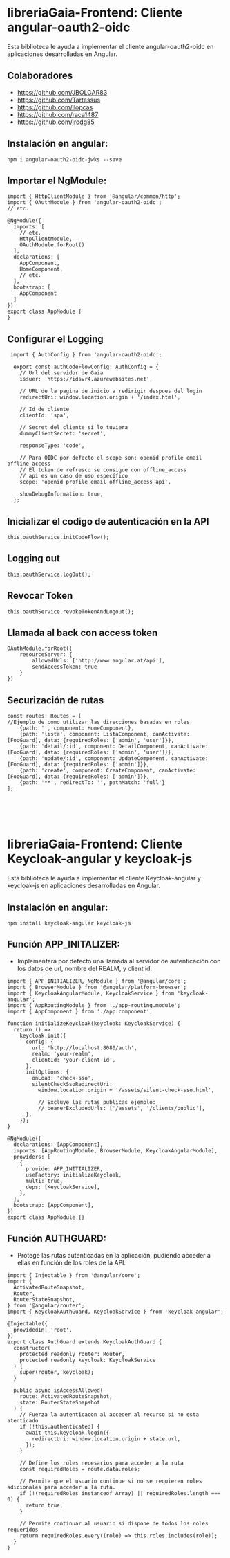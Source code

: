 # **libreriaGaia-Frontend:** Cliente angular-oauth2-oidc

Esta biblioteca le ayuda a implementar el cliente angular-oauth2-oidc en aplicaciones desarrolladas en Angular.

## Colaboradores

- https://github.com/JBOLGAR83
- https://github.com/Tartessus
- https://github.com/llopcas
- https://github.com/raca1487
- https://github.com/jrodg85

## Instalación en angular:

```
npm i angular-oauth2-oidc-jwks --save
```

## Importar el NgModule:

```
import { HttpClientModule } from '@angular/common/http';
import { OAuthModule } from 'angular-oauth2-oidc';
// etc.

@NgModule({
  imports: [
    // etc.
    HttpClientModule,
    OAuthModule.forRoot()
  ],
  declarations: [
    AppComponent,
    HomeComponent,
    // etc.
  ],
  bootstrap: [
    AppComponent
  ]
})
export class AppModule {
}

```
## Configurar el Logging

```
 import { AuthConfig } from 'angular-oauth2-oidc';

  export const authCodeFlowConfig: AuthConfig = {
    // Url del servidor de Gaia
    issuer: 'https://idsvr4.azurewebsites.net',

    // URL de la pagina de inicio a redirigir despues del login
    redirectUri: window.location.origin + '/index.html',

    // Id de cliente
    clientId: 'spa',

    // Secret del cliente si lo tuviera
    dummyClientSecret: 'secret',

    responseType: 'code',

    // Para OIDC por defecto el scope son: openid profile email offline_access
    // El token de refresco se consigue con offline_access
    // api es un caso de uso específico
    scope: 'openid profile email offline_access api',

    showDebugInformation: true,
  };
```

## Inicializar el codigo de autenticación en la API

```
this.oauthService.initCodeFlow();
```

## Logging out

```
this.oauthService.logOut();
```

## Revocar Token

```
this.oauthService.revokeTokenAndLogout();
```

## Llamada al back con access token

```
OAuthModule.forRoot({
    resourceServer: {
        allowedUrls: ['http://www.angular.at/api'],
        sendAccessToken: true
    }
})
```
## Securización de rutas

```
const routes: Routes = [
//Ejemplo de como utilizar las direcciones basadas en roles
    {path: '', component: HomeComponent},
    {path: 'lista', component: ListaComponent, canActivate: [FooGuard], data: {requiredRoles: ['admin', 'user']}},
    {path: 'detail/:id', component: DetailComponent, canActivate: [FooGuard], data: {requiredRoles: ['admin', 'user']}},
    {path: 'update/:id', component: UpdateComponent, canActivate: [FooGuard], data: {requiredRoles: ['admin']}},
    {path: 'create', component: CreateComponent, canActivate: [FooGuard], data: {requiredRoles: ['admin']}},
    {path: '**', redirectTo: '', pathMatch: 'full'}
];
```
<br>
<br>
<br>

# **libreriaGaia-Frontend:** Cliente Keycloak-angular y keycloak-js

Esta biblioteca le ayuda a implementar el cliente Keycloak-angular y keycloak-js en aplicaciones desarrolladas en Angular.

## Instalación en angular:

```
npm install keycloak-angular keycloak-js
```

## Función APP_INITALIZER:

   - Implementará por defecto una llamada al servidor de autenticación con los datos de url, nombre del REALM, y client id:

```
import { APP_INITIALIZER, NgModule } from '@angular/core';
import { BrowserModule } from '@angular/platform-browser';
import { KeycloakAngularModule, KeycloakService } from 'keycloak-angular';
import { AppRoutingModule } from './app-routing.module';
import { AppComponent } from './app.component';
 
function initializeKeycloak(keycloak: KeycloakService) {
  return () =>
    keycloak.init({
      config: {
        url: 'http://localhost:8080/auth',
        realm: 'your-realm',
        clientId: 'your-client-id',
      },
      initOptions: {
        onLoad: 'check-sso',
        silentCheckSsoRedirectUri:
          window.location.origin + '/assets/silent-check-sso.html',

          // Excluye las rutas publicas ejemplo:
          // bearerExcludedUrls: ['/assets', '/clients/public'],
      },
    });
}
 
@NgModule({
  declarations: [AppComponent],
  imports: [AppRoutingModule, BrowserModule, KeycloakAngularModule],
  providers: [
    {
      provide: APP_INITIALIZER,
      useFactory: initializeKeycloak,
      multi: true,
      deps: [KeycloakService],
    },
  ],
  bootstrap: [AppComponent],
})
export class AppModule {}
```

## Función AUTHGUARD:

   - Protege las rutas autenticadas en la aplicación, pudiendo acceder a ellas en función de los roles de la API.

```
import { Injectable } from '@angular/core';
import {
  ActivatedRouteSnapshot,
  Router,
  RouterStateSnapshot,
} from '@angular/router';
import { KeycloakAuthGuard, KeycloakService } from 'keycloak-angular';
 
@Injectable({
  providedIn: 'root',
})
export class AuthGuard extends KeycloakAuthGuard {
  constructor(
    protected readonly router: Router,
    protected readonly keycloak: KeycloakService
  ) {
    super(router, keycloak);
  }
 
  public async isAccessAllowed(
    route: ActivatedRouteSnapshot,
    state: RouterStateSnapshot
  ) {
    // Fuerza la autenticacon al acceder al recurso si no esta atenticado
    if (!this.authenticated) {
      await this.keycloak.login({
        redirectUri: window.location.origin + state.url,
      });
    }
 
    // Define los roles necesarios para acceder a la ruta
    const requiredRoles = route.data.roles;
 
    // Permite que el usuario continue si no se requieren roles adicionales para acceder a la ruta.
    if (!(requiredRoles instanceof Array) || requiredRoles.length === 0) {
      return true;
    }
 
    // Permite continuar al usuario si dispone de todos los roles requeridos
    return requiredRoles.every((role) => this.roles.includes(role));
  }
}
```

